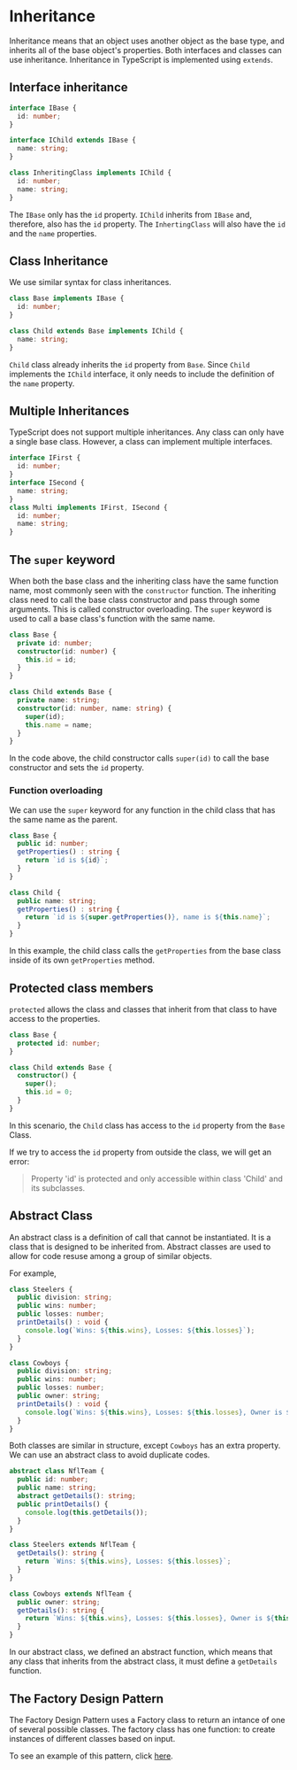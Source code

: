 # Inheritance

Inheritance means that an object uses another object as the base type, and inherits all of the base object's properties. Both interfaces and classes can use inheritance. Inheritance in TypeScript is implemented using `extends`.

## Interface inheritance

```ts
interface IBase {
  id: number;
}

interface IChild extends IBase {
  name: string;
}

class InheritingClass implements IChild {
  id: number;
  name: string;
}
```

The `IBase` only has the `id` property. `IChild` inherits from `IBase` and, therefore, also has the `id` property. The `InhertingClass` will also have the `id` and the `name` properties.

## Class Inheritance

We use similar syntax for class inheritances.

```ts
class Base implements IBase {
  id: number;
}

class Child extends Base implements IChild {
  name: string;
}
```

`Child` class already inherits the `id` property from `Base`. Since `Child` implements the `IChild` interface, it only needs to include the definition of the `name` property.

## Multiple Inheritances

TypeScript does not support multiple inheritances. Any class can only have a single base class. However, a class can implement multiple interfaces.

```ts
interface IFirst {
  id: number;
}
interface ISecond {
  name: string;
}
class Multi implements IFirst, ISecond {
  id: number;
  name: string;
}
```

## The `super` keyword

When both the base class and the inheriting class have the same function name, most commonly seen with the `constructor` function. The inheriting class need to call the base class constructor and pass through some arguments. This is called constructor overloading. The `super` keyword is used to call a base class's function with the same name.

```ts
class Base {
  private id: number;
  constructor(id: number) {
    this.id = id;
  }
}

class Child extends Base {
  private name: string;
  constructor(id: number, name: string) {
    super(id);
    this.name = name;
  }
}
```

In the code above, the child constructor calls `super(id)` to call the base constructor and sets the `id` property.

### Function overloading

We can use the `super` keyword for any function in the child class that has the same name as the parent.

```ts
class Base {
  public id: number;
  getProperties() : string {
    return `id is ${id}`;
  }
}

class Child {
  public name: string;
  getProperties() : string {
    return `id is ${super.getProperties()}, name is ${this.name}`;
  }
}
```

In this example, the child class calls the `getProperties` from the base class inside of its own `getProperties` method.

## Protected class members

`protected` allows the class and classes that inherit from that class to have access to the properties.

```ts
class Base {
  protected id: number;
}

class Child extends Base {
  constructor() {
    super();
    this.id = 0;
  }
}
```

In this scenario, the `Child` class has access to the `id` property from the `Base` Class.

If we try to access the `id` property from outside the class, we will get an error:

> Property 'id' is protected and only accessible within class 'Child' and its subclasses.

## Abstract Class

An abstract class is a definition of call that cannot be instantiated. It is a class that is designed to be inherited from. Abstract classes are used to allow for code resuse among a group of similar objects.

For example,

```ts
class Steelers {
  public division: string;
  public wins: number;
  public losses: number;
  printDetails() : void {
    console.log(`Wins: ${this.wins}, Losses: ${this.losses}`);
  }
}

class Cowboys {
  public division: string;
  public wins: number;
  public losses: number;
  public owner: string;
  printDetails() : void {
    console.log(`Wins: ${this.wins}, Losses: ${this.losses}, Owner is ${this.owner}.`);
  }
}
```

Both classes are similar in structure, except `Cowboys` has an extra property. We can use an abstract class to avoid duplicate codes.

```ts
abstract class NflTeam {
  public id: number;
  public name: string;
  abstract getDetails(): string;
  public printDetails() {
    console.log(this.getDetails());
  }
}

class Steelers extends NflTeam {
  getDetails(): string {
    return `Wins: ${this.wins}, Losses: ${this.losses}`;
  }
}

class Cowboys extends NflTeam {
  public owner: string;
  getDetails(): string {
    return `Wins: ${this.wins}, Losses: ${this.losses}, Owner is ${this.owner}.`;
  }
}
```

In our abstract class, we defined an abstract function, which means that any class that inherits from the abstract class, it must define a `getDetails` function.

## The Factory Design Pattern

The Factory Design Pattern uses a Factory class to return an intance of one of several possible classes. The factory class has one function: to create instances of different classes based on input.

To see an example of this pattern, click [here](examples/factory_design_pattern.ts).